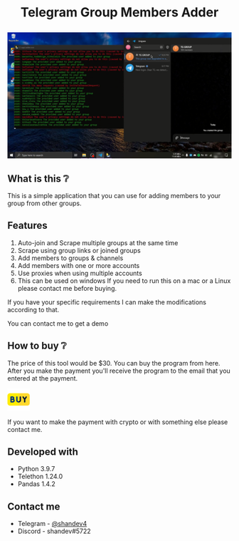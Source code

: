 # <p align="center"> Telegram Group Members Adder<p>

<img src="./assets/screenshot.png" alt="screenshot" border="0">

## What is this ❔
This is a simple application that you can use for adding members to your group from other groups.

## Features
1. Auto-join and Scrape multiple groups at the same time
2. Scrape using group links or joined groups
3. Add members to groups & channels
4. Add members with one or more accounts
5. Use proxies when using multiple accounts
6. This can be used on windows If you need to run this on a mac or a Linux please contact me before buying.

If you have your specific requirements I can make the modifications according to that.

You can contact me to get a demo

## How to buy ❔
The price of this tool would be $30. You can buy the program from here. After you make the payment you'll receive the program to the email that you entered at the payment.

<a href="https://www.buymeacoffee.com/shandev4/e/96077" target="_blank"><img src="./assets/buy.png" alt="Buy" style="height: 50px !important;" ></a>

If you want to make the payment with crypto or with something else please contact me.

## Developed with
- Python 3.9.7
- Telethon 1.24.0
- Pandas 1.4.2

## Contact me
- Telegram - [@shandev4](https://t.me/shandev4)
- Discord - shandev#5722
